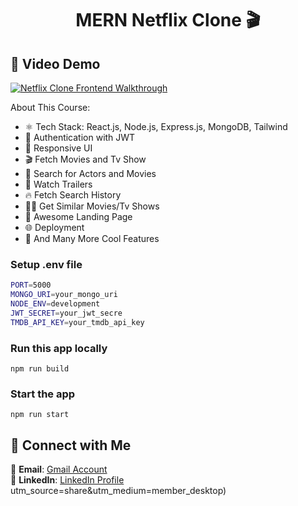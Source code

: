 <h1 align="center">MERN Netflix Clone 🎬</h1>

## 🎥 Video Demo  

[![Netflix Clone Frontend Walkthrough](https://github.com/user-attachments/assets/6874cbe9-c16d-4c2b-961b-7354735eef75)](https://youtu.be/5oNUqSMq_TU?si=zbvYMF1aVxrh9rB5 "Netflix Clone Frontend Walkthrough")

About This Course:

-   ⚛️ Tech Stack: React.js, Node.js, Express.js, MongoDB, Tailwind
-   🔐 Authentication with JWT
-   📱 Responsive UI
-   🎬 Fetch Movies and Tv Show
-   🔎 Search for Actors and Movies
-   🎥 Watch Trailers
-   🔥 Fetch Search History
-   🐱‍👤 Get Similar Movies/Tv Shows
-   💙 Awesome Landing Page
-   🌐 Deployment
-   🚀 And Many More Cool Features

### Setup .env file

```bash
PORT=5000
MONGO_URI=your_mongo_uri
NODE_ENV=development
JWT_SECRET=your_jwt_secre
TMDB_API_KEY=your_tmdb_api_key
```

### Run this app locally

```shell
npm run build
```

### Start the app

```shell
npm run start
```


## 💬 Connect with Me  

📧 **Email**: [Gmail Account](benriq18@gmail.com)  
💼 **LinkedIn**: [LinkedIn Profile](www.linkedin.com/in/benazir-banu-b48252328)   
utm_source=share&utm_medium=member_desktop)  

